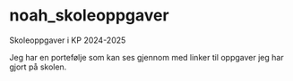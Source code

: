 # noah_skoleoppgaver
Skoleoppgaver i KP 2024-2025

Jeg har en portefølje som kan ses gjennom med linker til oppgaver jeg har gjort på skolen.
